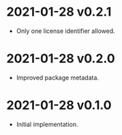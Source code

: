 # 2021-01-28 v0.2.1
- Only one license identifier allowed.

# 2021-01-28 v0.2.0
- Improved package metadata.

# 2021-01-28 v0.1.0
- Initial implementation.